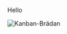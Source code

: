 Hello

![Kanban-Brädan](https://github.com/user-attachments/assets/e3bf4f5b-65ed-4737-954f-440462418001)
